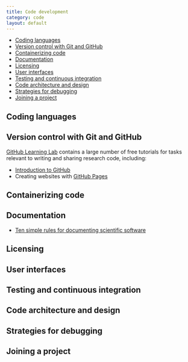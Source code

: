 ```yaml
---
title: Code development
category: code
layout: default
---
```


- [Coding languages](#coding-languages)
- [Version control with Git and GitHub](#version-control-with-git-and-github)
- [Containerizing code](#containerizing-code)
- [Documentation](#documentation)
- [Licensing](#licensing)
- [User interfaces](#user-interfaces)
- [Testing and continuous integration](#testing-and-continuous-integration)
- [Code architecture and design](#code-architecture-and-design)
- [Strategies for debugging](#strategies-for-debugging)
- [Joining a project](#joining-a-project)

## Coding languages

## Version control with Git and GitHub

[GitHub Learning Lab](https://lab.github.com/) contains a large number of free tutorials
for tasks relevant to writing and sharing research code, including:

- [Introduction to GitHub](https://lab.github.com/githubtraining/introduction-to-github)
- Creating websites with [GitHub Pages](https://lab.github.com/githubtraining/github-pages)

## Containerizing code

## Documentation

- [Ten simple rules for documenting scientific software](https://journals.plos.org/ploscompbiol/article?id=10.1371/journal.pcbi.1006561)

## Licensing

## User interfaces

## Testing and continuous integration

## Code architecture and design

## Strategies for debugging

## Joining a project

